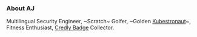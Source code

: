 ### About AJ
Multilingual Security Engineer, ~Scratch~ Golfer, ~Golden [Kubestronaut](https://www.cncf.io/training/kubestronaut/?_sft_lf-country=kr)~, Fitness Enthusiast, [Credly Badge](https://www.credly.com/users/mlajkim/badges) Collector.
